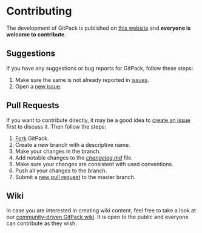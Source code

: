 # Contributing

The development of GitPack is published on [this website](https://github.com/dominiksalvet/gitpack) and **everyone is welcome to contribute**.

## Suggestions

If you have any suggestions or bug reports for GitPack, follow these steps:

1. Make sure the same is not already reported in [issues](https://github.com/dominiksalvet/gitpack/issues).
2. Open a [new issue](https://github.com/dominiksalvet/gitpack/issues/new/choose).

## Pull Requests

If you want to contribute directly, it may be a good idea to [create an issue](https://github.com/dominiksalvet/gitpack/issues/new/choose) first to discuss it. Then follow the steps:

1. [Fork](https://github.com/dominiksalvet/gitpack/fork) GitPack.
2. Create a new branch with a descriptive name.
3. Make your changes in the branch.
4. Add notable changes to the [*changelog.md*](changelog.md) file.
5. Make sure your changes are consistent with used conventions.
6. Push all your changes to the branch.
7. Submit a [new pull request](https://github.com/dominiksalvet/gitpack/pulls) to the master branch.

## Wiki

In case you are interested in creating wiki content, feel free to take a look at our [community-driven GitPack wiki](https://github.com/dominiksalvet/gitpack/wiki). It is open to the public and everyone can contribute as they wish.
